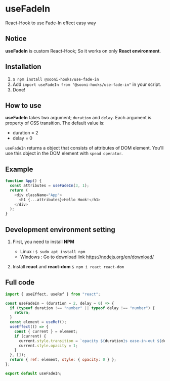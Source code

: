 # useFadeIn
React-Hook to use Fade-In effect easy way

## Notice
**useFadeIn** is custom React-Hook; So it works on only **React environment**.

## Installation
1. `$ npm install @sooni-hooks/use-fade-in`
2. Add `import useFadeIn from "@sooni-hooks/use-fade-in"` in your script.
3. Done!

## How to use
**useFadeIn** takes two argument; `duration` and `delay`. Each argument is property of CSS transition. The default value is:
- duration = 2
- delay = 0

`useFadeIn` returns a object that consists of attributes of DOM element. You'll use this object in the DOM element with `spead operator`.

## Example
```js
function App() {
  const attributes = useFadeIn(3, 1);
  return (
    <div className="App">
      <h1 {...attributes}>Hello Hook!</h1>
    </div>
  );
}
```

## Development environment setting

1. First, you need to install **NPM**
   - Linux : `$ sudo apt install npm`
   - Windows : Go to download link https://nodejs.org/en/download/

2. Install **react** and **react-dom**
   `$ npm i react react-dom`

## Full code
```js
import { useEffect, useRef } from "react";

const useFadeIn = (duration = 2, delay = 0) => {
  if (typeof duration !== "number" || typeof delay !== "number") {
    return;
  }
  const element = useRef();
  useEffect(() => {
    const { current } = element;
    if (current) {
      current.style.transition = `opacity ${duration}s ease-in-out ${delay}s`;
      current.style.opacity = 1;
    }
  }, []);
  return { ref: element, style: { opacity: 0 } };
};

export default useFadeIn;
```